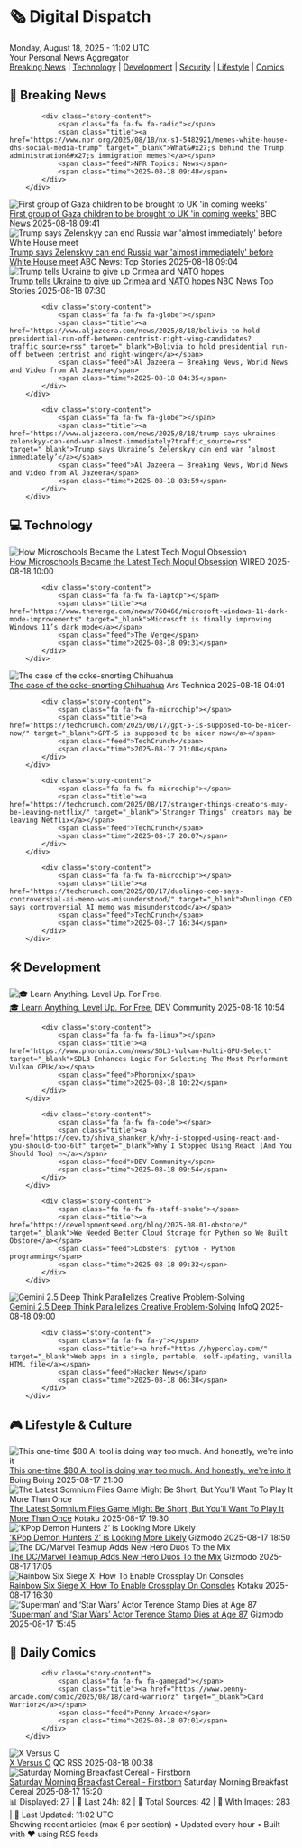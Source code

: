 <!-- Processing 54 RSS feeds at 2025-08-18 11:01:53 UTC -->
<!-- Processing: Saturday Morning Breakfast Cereal -->
<!-- Processing: Penny Arcade -->
<!-- Processing: Poorly Drawn Lines -->
<!-- Processing: Cyanide & Happiness -->
<!-- Processing: Questionable Content -->
<!-- Processing: Girl Genius -->
<!-- Processing: CNN Top Stories -->
<!-- Processing: BBC World News -->
<!-- Processing: BBC Breaking News -->
<!-- Processing: NPR News -->
<!-- Processing: CBC News -->
<!-- Error processing https://rss.cbc.ca/lineup/topstories.xml: The read operation timed out -->
<!-- Processing: Guardian World News -->
<!-- Processing: Sky News World -->
<!-- Processing: TechCrunch -->
<!-- Processing: The Verge -->
<!-- Processing: Ars Technica -->
<!-- Processing: O'Reilly Radar -->
<!-- Processing: WIRED -->
<!-- Processing: Slashdot -->
<!-- Processing: Lobsters Python -->
<!-- Processing: Dev.to -->
<!-- Processing: Phoronix Linux News -->
<!-- Processing: It's FOSS -->
<!-- Error processing https://itsfoss.com/rss/: The read operation timed out -->
<!-- Processing: OMG! Ubuntu -->
<!-- Processing: DistroWatch -->
<!-- Processing: Linux.com -->
<!-- Processing: Red Hat Blog -->
<!-- Processing: Ubuntu Blog -->
<!-- Processing: GitHub Blog -->
<!-- Processing: DZone -->
<!-- Processing: Coding Horror -->
<!-- Processing: The Pragmatic Engineer -->
<!-- Processing: Kotaku -->
<!-- Generated 5 new posts out of 33 feeds processed -->
<div class="newspaper-header">
    <h1 class="newspaper-title">🗞️ Digital Dispatch</h1>
    <div class="newspaper-date">Monday, August 18, 2025 - 11:02 UTC</div>
    <div class="newspaper-subtitle">Your Personal News Aggregator</div>
</div>

<div class="newspaper-nav">
    <a href="#breaking">Breaking News</a> |
    <a href="#tech">Technology</a> |
    <a href="#dev">Development</a> |
    <a href="#security">Security</a> |
    <a href="#lifestyle">Lifestyle</a> |
    <a href="#webcomics">Comics</a>
</div>

<div class="news-section breaking-news" id="breaking">
<h2 class="section-header">🚨 Breaking News</h2>
<div class="stories-container">
<div class="story">
            
            <div class="story-content">
                <span class="fa fa-fw fa-radio"></span>
                <span class="title"><a href="https://www.npr.org/2025/08/18/nx-s1-5482921/memes-white-house-dhs-social-media-trump" target="_blank">What&#x27;s behind the Trump administration&#x27;s immigration memes?</a></span>
                <span class="feed">NPR Topics: News</span>
                <span class="time">2025-08-18 09:48</span>
            </div>
        </div>
<div class="story">
            <img src="https://ichef.bbci.co.uk/ace/standard/240/cpsprodpb/82cd/live/c8817a60-7bae-11f0-93b3-5f3a21ad328e.jpg" alt="First group of Gaza children to be brought to UK &#x27;in coming weeks&#x27;" class="story-image" loading="lazy" onerror="this.style.display='none'">
            <div class="story-content">
                <span class="fa fa-fw fa-flag"></span>
                <span class="title"><a href="https://www.bbc.com/news/articles/c30z17376ego?at_medium=RSS&at_campaign=rss" target="_blank">First group of Gaza children to be brought to UK &#x27;in coming weeks&#x27;</a></span>
                <span class="feed">BBC News</span>
                <span class="time">2025-08-18 09:41</span>
            </div>
        </div>
<div class="story">
            <img src="https://s.abcnews.com/images/International/Zelenskyy-Trump-DB-250818_1755504553787_hpMain_4x3t_384.jpg" alt="Trump says Zelenskyy can end Russia war &#x27;almost immediately&#x27; before White House meet" class="story-image" loading="lazy" onerror="this.style.display='none'">
            <div class="story-content">
                <span class="fa fa-fw fa-tv"></span>
                <span class="title"><a href="https://abcnews.go.com/International/trump-zelenskyy-end-russia-war-immediately-white-house/story?id=124734583" target="_blank">Trump says Zelenskyy can end Russia war &#x27;almost immediately&#x27; before White House meet</a></span>
                <span class="feed">ABC News: Top Stories</span>
                <span class="time">2025-08-18 09:04</span>
            </div>
        </div>
<div class="story">
            <img src="https://media-cldnry.s-nbcnews.com/image/upload/t_fit_1500w/rockcms/2025-08/250817-donald-trump-zelenskyy-vl-326p-5f55ed.jpg" alt="Trump tells Ukraine to give up Crimea and NATO hopes" class="story-image" loading="lazy" onerror="this.style.display='none'">
            <div class="story-content">
                <span class="fa fa-fw fa-broadcast-tower"></span>
                <span class="title"><a href="https://www.nbcnews.com/politics/white-house/trump-pressures-ukraine-end-war-ahead-zelenskyy-meeting-rcna225476" target="_blank">Trump tells Ukraine to give up Crimea and NATO hopes</a></span>
                <span class="feed">NBC News Top Stories</span>
                <span class="time">2025-08-18 07:30</span>
            </div>
        </div>
<div class="story">
            
            <div class="story-content">
                <span class="fa fa-fw fa-globe"></span>
                <span class="title"><a href="https://www.aljazeera.com/news/2025/8/18/bolivia-to-hold-presidential-run-off-between-centrist-right-wing-candidates?traffic_source=rss" target="_blank">Bolivia to hold presidential run-off between centrist and right-winger</a></span>
                <span class="feed">Al Jazeera – Breaking News, World News and Video from Al Jazeera</span>
                <span class="time">2025-08-18 04:35</span>
            </div>
        </div>
<div class="story">
            
            <div class="story-content">
                <span class="fa fa-fw fa-globe"></span>
                <span class="title"><a href="https://www.aljazeera.com/news/2025/8/18/trump-says-ukraines-zelenskyy-can-end-war-almost-immediately?traffic_source=rss" target="_blank">Trump says Ukraine’s Zelenskyy can end war ‘almost immediately’</a></span>
                <span class="feed">Al Jazeera – Breaking News, World News and Video from Al Jazeera</span>
                <span class="time">2025-08-18 03:59</span>
            </div>
        </div>
</div>
</div>
<div class="news-section tech-news" id="tech">
<h2 class="section-header">💻 Technology</h2>
<div class="stories-container">
<div class="story">
            <img src="https://media.wired.com/photos/689e05bcde0d76dc4b8994bf/master/pass/Tech_Mogul%20(1).jpg" alt="How Microschools Became the Latest Tech Mogul Obsession" class="story-image" loading="lazy" onerror="this.style.display='none'">
            <div class="story-content">
                <span class="fa fa-fw fa-bolt"></span>
                <span class="title"><a href="https://www.wired.com/story/silicon-valley-tech-moguls-microschools/" target="_blank">How Microschools Became the Latest Tech Mogul Obsession</a></span>
                <span class="feed">WIRED</span>
                <span class="time">2025-08-18 10:00</span>
            </div>
        </div>
<div class="story">
            
            <div class="story-content">
                <span class="fa fa-fw fa-laptop"></span>
                <span class="title"><a href="https://www.theverge.com/news/760466/microsoft-windows-11-dark-mode-improvements" target="_blank">Microsoft is finally improving Windows 11’s dark mode</a></span>
                <span class="feed">The Verge</span>
                <span class="time">2025-08-18 09:31</span>
            </div>
        </div>
<div class="story">
            <img src="https://cdn.arstechnica.net/wp-content/uploads/2025/08/doggy1-500x500.jpg" alt="The case of the coke-snorting Chihuahua" class="story-image" loading="lazy" onerror="this.style.display='none'">
            <div class="story-content">
                <span class="fa fa-fw fa-cog"></span>
                <span class="title"><a href="https://arstechnica.com/science/2025/08/the-case-of-the-coke-snorting-chihauhua/" target="_blank">The case of the coke-snorting Chihuahua</a></span>
                <span class="feed">Ars Technica</span>
                <span class="time">2025-08-18 04:01</span>
            </div>
        </div>
<div class="story">
            
            <div class="story-content">
                <span class="fa fa-fw fa-microchip"></span>
                <span class="title"><a href="https://techcrunch.com/2025/08/17/gpt-5-is-supposed-to-be-nicer-now/" target="_blank">GPT-5 is supposed to be nicer now</a></span>
                <span class="feed">TechCrunch</span>
                <span class="time">2025-08-17 21:08</span>
            </div>
        </div>
<div class="story">
            
            <div class="story-content">
                <span class="fa fa-fw fa-microchip"></span>
                <span class="title"><a href="https://techcrunch.com/2025/08/17/stranger-things-creators-may-be-leaving-netflix/" target="_blank">‘Stranger Things’ creators may be leaving Netflix</a></span>
                <span class="feed">TechCrunch</span>
                <span class="time">2025-08-17 20:07</span>
            </div>
        </div>
<div class="story">
            
            <div class="story-content">
                <span class="fa fa-fw fa-microchip"></span>
                <span class="title"><a href="https://techcrunch.com/2025/08/17/duolingo-ceo-says-controversial-ai-memo-was-misunderstood/" target="_blank">Duolingo CEO says controversial AI memo was misunderstood</a></span>
                <span class="feed">TechCrunch</span>
                <span class="time">2025-08-17 16:34</span>
            </div>
        </div>
</div>
</div>
<div class="news-section dev-news" id="dev">
<h2 class="section-header">🛠️ Development</h2>
<div class="stories-container">
<div class="story">
            <img src="https://media2.dev.to/dynamic/image/width=800%2Cheight=%2Cfit=scale-down%2Cgravity=auto%2Cformat=auto/https%3A%2F%2Fdev-to-uploads.s3.amazonaws.com%2Fuploads%2Farticles%2Fsgs09pong1q1fd8wg093.png" alt="🎓 Learn Anything. Level Up. For Free." class="story-image" loading="lazy" onerror="this.style.display='none'">
            <div class="story-content">
                <span class="fa fa-fw fa-code"></span>
                <span class="title"><a href="https://dev.to/ml318097/learn-anything-level-up-for-free-4062" target="_blank">🎓 Learn Anything. Level Up. For Free.</a></span>
                <span class="feed">DEV Community</span>
                <span class="time">2025-08-18 10:54</span>
            </div>
        </div>
<div class="story">
            
            <div class="story-content">
                <span class="fa fa-fw fa-linux"></span>
                <span class="title"><a href="https://www.phoronix.com/news/SDL3-Vulkan-Multi-GPU-Select" target="_blank">SDL3 Enhances Logic For Selecting The Most Performant Vulkan GPU</a></span>
                <span class="feed">Phoronix</span>
                <span class="time">2025-08-18 10:22</span>
            </div>
        </div>
<div class="story">
            
            <div class="story-content">
                <span class="fa fa-fw fa-code"></span>
                <span class="title"><a href="https://dev.to/shiva_shanker_k/why-i-stopped-using-react-and-you-should-too-6lf" target="_blank">Why I Stopped Using React (And You Should Too) 🔥</a></span>
                <span class="feed">DEV Community</span>
                <span class="time">2025-08-18 09:54</span>
            </div>
        </div>
<div class="story">
            
            <div class="story-content">
                <span class="fa fa-fw fa-staff-snake"></span>
                <span class="title"><a href="https://developmentseed.org/blog/2025-08-01-obstore/" target="_blank">We Needed Better Cloud Storage for Python so We Built Obstore</a></span>
                <span class="feed">Lobsters: python - Python programming</span>
                <span class="time">2025-08-18 09:32</span>
            </div>
        </div>
<div class="story">
            <img src="https://res.infoq.com/news/2025/08/gemini-2-5-deep-think/en/headerimage/gemini-agent-mode-android-studio-1755506566675.jpeg" alt="Gemini 2.5 Deep Think Parallelizes Creative Problem-Solving" class="story-image" loading="lazy" onerror="this.style.display='none'">
            <div class="story-content">
                <span class="fa fa-fw fa-info-circle"></span>
                <span class="title"><a href="https://www.infoq.com/news/2025/08/gemini-2-5-deep-think/?utm_campaign=infoq_content&utm_source=infoq&utm_medium=feed&utm_term=global" target="_blank">Gemini 2.5 Deep Think Parallelizes Creative Problem-Solving</a></span>
                <span class="feed">InfoQ</span>
                <span class="time">2025-08-18 09:00</span>
            </div>
        </div>
<div class="story">
            
            <div class="story-content">
                <span class="fa fa-fw fa-y"></span>
                <span class="title"><a href="https://hyperclay.com/" target="_blank">Web apps in a single, portable, self-updating, vanilla HTML file</a></span>
                <span class="feed">Hacker News</span>
                <span class="time">2025-08-18 06:38</span>
            </div>
        </div>
</div>
</div>
<div class="news-section lifestyle-news" id="lifestyle">
<h2 class="section-header">🎮 Lifestyle & Culture</h2>
<div class="stories-container">
<div class="story">
            <img src="https://i0.wp.com/boingboing.net/wp-content/uploads/2025/08/1min.AI-Advanced-Business-Plan-Lifetime-Subscription.jpg?fit=2250%2C1500&amp;quality=60&amp;ssl=1" alt="This one-time $80 AI tool is doing way too much. And honestly, we&#x27;re into it" class="story-image" loading="lazy" onerror="this.style.display='none'">
            <div class="story-content">
                <span class="fa fa-fw fa-arrow-right"></span>
                <span class="title"><a href="https://boingboing.net/2025/08/17/this-one-time-80-ai-tool-is-doing-way-too-much-and-honestly-were-into-it.html" target="_blank">This one-time $80 AI tool is doing way too much. And honestly, we&#x27;re into it</a></span>
                <span class="feed">Boing Boing</span>
                <span class="time">2025-08-17 21:00</span>
            </div>
        </div>
<div class="story">
            <img src="https://kotaku.com/app/uploads/2025/08/MAIN-13.jpg" alt="The Latest Somnium Files Game Might Be Short, But You’ll Want To Play It More Than Once" class="story-image" loading="lazy" onerror="this.style.display='none'">
            <div class="story-content">
                <span class="fa fa-fw fa-gamepad"></span>
                <span class="title"><a href="https://kotaku.com/no-sleep-for-kaname-date-ai-somnium-files-hltb-2000618122" target="_blank">The Latest Somnium Files Game Might Be Short, But You’ll Want To Play It More Than Once</a></span>
                <span class="feed">Kotaku</span>
                <span class="time">2025-08-17 19:30</span>
            </div>
        </div>
<div class="story">
            <img src="https://gizmodo.com/app/uploads/2025/08/kpop-demon-hunters-netflix.jpg" alt="‘KPop Demon Hunters 2’ is Looking More Likely" class="story-image" loading="lazy" onerror="this.style.display='none'">
            <div class="story-content">
                <span class="fa fa-fw fa-computer"></span>
                <span class="title"><a href="https://gizmodo.com/kpop-demon-hunters-2-is-looking-more-likely-2000644099" target="_blank">‘KPop Demon Hunters 2’ is Looking More Likely</a></span>
                <span class="feed">Gizmodo</span>
                <span class="time">2025-08-17 18:50</span>
            </div>
        </div>
<div class="story">
            <img src="https://gizmodo.com/app/uploads/2025/08/batmandeadpool-cover.jpg" alt="The DC/Marvel Teamup Adds New Hero Duos To the Mix" class="story-image" loading="lazy" onerror="this.style.display='none'">
            <div class="story-content">
                <span class="fa fa-fw fa-computer"></span>
                <span class="title"><a href="https://gizmodo.com/the-dc-marvel-teamup-adds-new-hero-duos-to-the-mix-2000644140" target="_blank">The DC/Marvel Teamup Adds New Hero Duos To the Mix</a></span>
                <span class="feed">Gizmodo</span>
                <span class="time">2025-08-17 17:05</span>
            </div>
        </div>
<div class="story">
            <img src="https://kotaku.com/app/uploads/2025/08/hed20.jpg" alt="Rainbow Six Siege X: How To Enable Crossplay On Consoles" class="story-image" loading="lazy" onerror="this.style.display='none'">
            <div class="story-content">
                <span class="fa fa-fw fa-gamepad"></span>
                <span class="title"><a href="https://kotaku.com/rainbow-six-siege-crossplay-consoles-pc-xbox-ps5-2000618111" target="_blank">Rainbow Six Siege X: How To Enable Crossplay On Consoles</a></span>
                <span class="feed">Kotaku</span>
                <span class="time">2025-08-17 16:30</span>
            </div>
        </div>
<div class="story">
            <img src="https://gizmodo.com/app/uploads/2025/08/terence-stamp-murder-mystery.jpg" alt="‘Superman’ and ‘Star Wars’ Actor Terence Stamp Dies at Age 87" class="story-image" loading="lazy" onerror="this.style.display='none'">
            <div class="story-content">
                <span class="fa fa-fw fa-computer"></span>
                <span class="title"><a href="https://gizmodo.com/superman-and-star-wars-actor-terence-stamp-dies-at-age-87-2000644162" target="_blank">‘Superman’ and ‘Star Wars’ Actor Terence Stamp Dies at Age 87</a></span>
                <span class="feed">Gizmodo</span>
                <span class="time">2025-08-17 15:45</span>
            </div>
        </div>
</div>
</div>
<div class="news-section webcomics-section" id="webcomics">
<h2 class="section-header">🎨 Daily Comics</h2>
<div class="stories-container">
<div class="story">
            
            <div class="story-content">
                <span class="fa fa-fw fa-gamepad"></span>
                <span class="title"><a href="https://www.penny-arcade.com/comic/2025/08/18/card-warriorz" target="_blank">Card Warriorz</a></span>
                <span class="feed">Penny Arcade</span>
                <span class="time">2025-08-18 07:01</span>
            </div>
        </div>
<div class="story">
            <img src="http://www.questionablecontent.net/comics/5637.png" alt="X Versus O" class="story-image" loading="lazy" onerror="this.style.display='none'">
            <div class="story-content">
                <span class="fa fa-fw fa-music"></span>
                <span class="title"><a href="http://questionablecontent.net/view.php?comic=5637" target="_blank">X Versus O</a></span>
                <span class="feed">QC RSS</span>
                <span class="time">2025-08-18 00:38</span>
            </div>
        </div>
<div class="story">
            <img src="https://www.smbc-comics.com/comics/1755141493-20250817.png" alt="Saturday Morning Breakfast Cereal - Firstborn" class="story-image" loading="lazy" onerror="this.style.display='none'">
            <div class="story-content">
                <span class="fa fa-fw fa-smile"></span>
                <span class="title"><a href="https://www.smbc-comics.com/comic/firstborn" target="_blank">Saturday Morning Breakfast Cereal - Firstborn</a></span>
                <span class="feed">Saturday Morning Breakfast Cereal</span>
                <span class="time">2025-08-17 15:20</span>
            </div>
        </div>
</div>
</div>

<div class="newspaper-footer">
    <div class="stats">
        📊 Displayed: 27 | 📅 Last 24h: 82 | 📡 Total Sources: 42 | 📸 With Images: 283 |
        🔄 Last Updated: 11:02 UTC
    </div>
    <div class="footer-note">
        Showing recent articles (max 6 per section) • Updated every hour • Built with ❤️ using RSS feeds
    </div>
</div>
